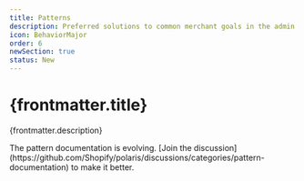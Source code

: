 ```yaml
---
title: Patterns
description: Preferred solutions to common merchant goals in the admin.
icon: BehaviorMajor
order: 6
newSection: true
status: New
---
```


# {frontmatter.title}

<Lede>{frontmatter.description}</Lede>

<StatusBanner status={frontmatter.status}>
  The pattern documentation is evolving. [Join the
  discussion](https://github.com/Shopify/polaris/discussions/categories/pattern-documentation)
  to make it better.
</StatusBanner>
